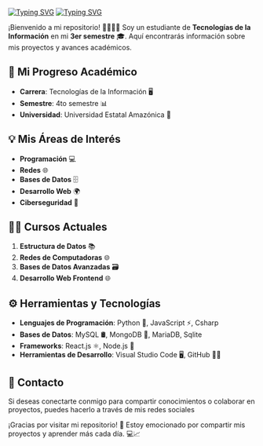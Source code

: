 [![Typing SVG](https://readme-typing-svg.demolab.com?font=Fira+Code&duration=1&pause=1000&color=00F70F&center=true&width=435&lines=I+am+Bishox)](https://git.io/typing-svg)
[![Typing SVG](https://readme-typing-svg.demolab.com?font=Fira+Code&pause=1000&color=00F70F&width=435&lines=Full-stack+web+and+app+developer)](https://git.io/typing-svg)



¡Bienvenido a mi repositorio! 👩‍💻👨‍💻 Soy un estudiante de **Tecnologías de la Información** en mi **3er semestre** 🎓. Aquí encontrarás información sobre mis proyectos y avances académicos. 

## 📅 Mi Progreso Académico

- **Carrera**: Tecnologías de la Información 🖥️
- **Semestre**: 4to semestre 📊
- **Universidad**: Universidad Estatal Amazónica 🏫

## 💡 Mis Áreas de Interés

- **Programación** 💻
- **Redes** 🌐
- **Bases de Datos** 🗄️
- **Desarrollo Web** 🌍
- **Ciberseguridad** 🔐

## 🧑‍🏫 Cursos Actuales

1. **Estructura de Datos** 📚
2. **Redes de Computadoras** 🌐
3. **Bases de Datos Avanzadas** 🗃️
4. **Desarrollo Web Frontend** 🌐

## ⚙️ Herramientas y Tecnologías

- **Lenguajes de Programación**: Python 🐍, JavaScript ⚡, Csharp
- **Bases de Datos**: MySQL 🛢️, MongoDB 🍃, MariaDB, Sqlite
- **Frameworks**: React.js ⚛️, Node.js 🚀
- **Herramientas de Desarrollo**: Visual Studio Code 🖥️, GitHub 🧑‍💻



## 📝 Contacto

Si deseas conectarte conmigo para compartir conocimientos o colaborar en proyectos, puedes hacerlo a través de mis redes sociales

¡Gracias por visitar mi repositorio! 🚀 Estoy emocionado por compartir mis proyectos y aprender más cada día. 💻📈

